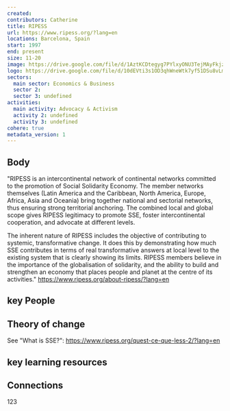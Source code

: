```yaml
---
created:
contributors: Catherine
title: RIPESS
url: https://www.ripess.org/?lang=en
locations: Barcelona, Spain
start: 1997
end: present
size: 11-20
image: https://drive.google.com/file/d/1AztKCDtegyg7PYlxyONU3TejMAyFkjzk/view?usp=drive_link
logo: https://drive.google.com/file/d/10dEVti3s1OD3qhWneWtk7yf51DSu8vLm/view?usp=drive_link
sectors:
  main sector: Economics & Business
  sector 2: 
  sector 3: undefined
activities: 
  main activity: Advocacy & Activism
  activity 2: undefined
  activity 3: undefined
cohere: true
metadata_version: 1
---
```



## Body

"RIPESS is an intercontinental network of continental networks committed to the promotion of Social Solidarity Economy. The member networks themselves (Latin America and the Caribbean, North America, Europe, Africa, Asia and Oceania) bring together national and sectorial networks, thus ensuring strong territorial anchoring. The combined local and global scope gives RIPESS legitimacy to promote SSE, foster intercontinental cooperation, and advocate at different levels. 

The inherent nature of RIPESS includes the objective of contributing to systemic, transformative change. It does this by demonstrating how much SSE contributes in terms of real transformative answers at local level to the existing system that is clearly showing its limits. RIPESS members believe in the importance of the globalisation of solidarity, and the ability to build and strengthen an economy that places people and planet at the centre of its activities."
https://www.ripess.org/about-ripess/?lang=en 

## key People



## Theory of change

See "What is SSE?": https://www.ripess.org/quest-ce-que-less-2/?lang=en 

## key learning resources



## Connections

123

